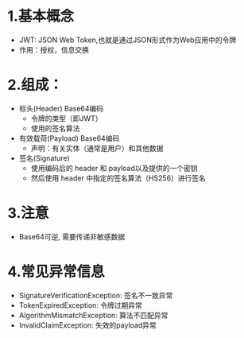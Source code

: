 # 1.基本概念
- JWT: JSON Web Token,也就是通过JSON形式作为Web应用中的令牌
- 作用：授权，信息交换

# 2.组成：
- 标头(Header) Base64编码
    - 令牌的类型（即JWT）
    - 使用的签名算法
- 有效载荷(Payload) Base64编码
    - 声明：有关实体（通常是用户）和其他数据
- 签名(Signature)
    - 使用编码后的 header 和 payload以及提供的一个密钥
    - 然后使用 header 中指定的签名算法（HS256）进行签名
    
# 3.注意
- Base64可逆, 需要传递非敏感数据
    
# 4.常见异常信息
- SignatureVerificationException:		签名不一致异常
- TokenExpiredException:    			令牌过期异常
- AlgorithmMismatchException:				算法不匹配异常
- InvalidClaimException:			失效的payload异常